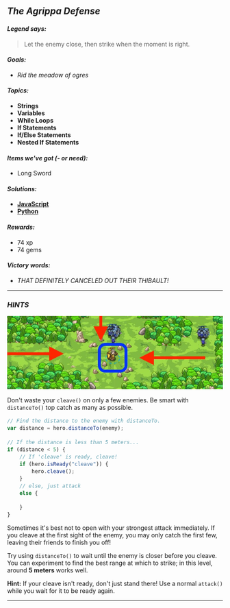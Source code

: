 ## _The Agrippa Defense_

#### _Legend says:_
> Let the enemy close, then strike when the moment is right.

#### _Goals:_
+ _Rid the meadow of ogres_

#### _Topics:_
+ **Strings**
+ **Variables**
+ **While Loops**
+ **If Statements**
+ **If/Else Statements**
+ **Nested If Statements**

#### _Items we've got (- or need):_
+ Long Sword

#### _Solutions:_
+ **[JavaScript](agrippa.js)**
+ **[Python](agrippa.py)**

#### _Rewards:_
+ 74 xp
+ 74 gems

#### _Victory words:_
+ _THAT DEFINITELY CANCELED OUT THEIR THIBAULT!_

___

### _HINTS_

![](img/the_agrippa_defense.jpeg)

Don't waste your `cleave()` on only a few enemies. Be smart with `distanceTo()` top catch as many as possible.

```javascript
// Find the distance to the enemy with distanceTo.
var distance = hero.distanceTo(enemy);

// If the distance is less than 5 meters...
if (distance < 5) {
    // If 'cleave' is ready, cleave!
    if (hero.isReady("cleave")) {
        hero.cleave();
    }
    // else, just attack
    else {

    }
}
```

Sometimes it's best not to open with your strongest attack immediately. If you cleave at the first sight of the enemy, you may only catch the first few, leaving their friends to finish you off!

Try using `distanceTo()` to wait until the enemy is closer before you cleave. You can experiment to find the best range at which to strike; in this level, around **5 meters** works well.

**Hint:** If your cleave isn't ready, don't just stand there! Use a normal `attack()` while you wait for it to be ready again.

___

